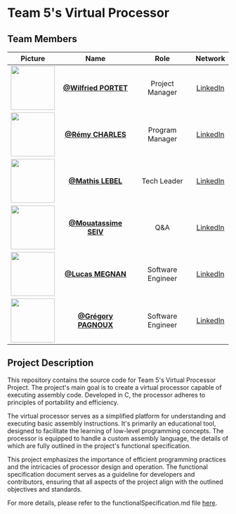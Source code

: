 # Team 5's Virtual Processor

## Team Members

| Picture | Name | Role | Network |
| :---: | :---: | :---: | :---: |
| <img src="https://avatars.githubusercontent.com/u/145995592?v=4" width="100" > | [**@Wilfried PORTET**](https://github.com/PortetWilfried) | Project Manager | [LinkedIn]() |
| <img src="https://avatars.githubusercontent.com/u/100137905?v=4" width="100" > | [**@Rémy CHARLES**](https://www.github.com/remyCHARLES) | Program Manager | [LinkedIn]() |
| <img src="https://avatars.githubusercontent.com/u/145991354?v=4" width="100" > | [**@Mathis LEBEL**](https://github.com/mathislebel) | Tech Leader | [LinkedIn]() |
| <img src="" width="100" > | [**@Mouatassime SEIV**]() | Q&A | [LinkedIn]() |
| <img src="https://avatars.githubusercontent.com/u/145991204?v=4" width="100" > | [**@Lucas MEGNAN**](https://github.com/LucasMegnan) | Software Engineer | [LinkedIn]() |
| <img src="https://avatars.githubusercontent.com/u/114397869?v=4" width="100" > | [**@Grégory PAGNOUX**](https://github.com/Gregory-Pagnoux) | Software Engineer | [LinkedIn]() |

## Project Description

This repository contains the source code for Team 5's Virtual Processor Project. The project's main goal is to create a virtual processor capable of executing assembly code. Developed in C, the processor adheres to principles of portability and efficiency.

The virtual processor serves as a simplified platform for understanding and executing basic assembly instructions. It's primarily an educational tool, designed to facilitate the learning of low-level programming concepts. The processor is equipped to handle a custom assembly language, the details of which are fully outlined in the project's functional specification.

This project emphasizes the importance of efficient programming practices and the intricacies of processor design and operation. The functional specification document serves as a guideline for developers and contributors, ensuring that all aspects of the project align with the outlined objectives and standards.

For more details, please refer to the functionalSpecification.md file [here](/Specifications/functionalSpecification.md).
